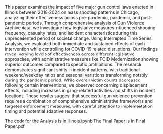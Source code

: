 This paper examines the impact of five major gun control laws enacted in Illinois between 2018-2024 on mass shooting patterns in 
Chicago, analyzing their effectiveness across pre-pandemic, pandemic, and post-pandemic periods. Through comprehensive analysis of 
Gun Violence Archive data, we investigate how legislative measures influenced shooting frequency, casualty rates, and incident 
characteristics during this unprecedented period of societal change. Using Interrupted Time Series Analysis, we evaluated both immediate 
and sustained effects of each intervention while controlling for COVID-19 related disruptions. Our findings reveal varying levels of 
effectiveness across different legislative approaches, with administrative measures like FOID Modernization showing superior outcomes 
compared to specific prohibitions. The research demonstrates significant shifts in incident patterns, with traditional weekend/weekday 
ratios and seasonal variations transforming notably during the pandemic period. While overall victim counts decreased following certain 
interventions, we observed concerning displacement effects, including increases in gang-related activities and shifts in incident locations. 
These results suggest that successful gun violence prevention requires a combination of comprehensive administrative frameworks and 
targeted enforcement measures, with careful attention to implementation timing and potential adaptive responses.

The code for the Analysis is in Illinois.ipynb
The Final Paper is in Final Paper.pdf
